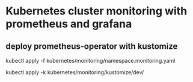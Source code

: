 # Kubernetes cluster monitoring with prometheus and grafana

## deploy prometheus-operator with kustomize

kubectl apply -f kubernetes/monitoring/namespace.monitoring.yaml

kubectl apply -k kubernetes/monitoring/kustomize/dev/
